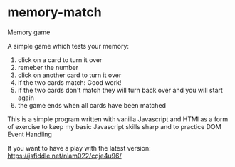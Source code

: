 # memory-match
Memory game

A simple game which tests your memory:

1. click on a card to turn it over
2. remeber the number
3. click on another card to turn it over
4. if the two cards match: Good work!
5. if the two cards don't match they will turn back over and you will start again
6. the game ends when all cards have been matched

This is a simple program written with vanilla Javascript and HTMl as a form of exercise to keep my basic Javascript skills sharp and to practice DOM Event Handling

If you want to have a play with the latest version: https://jsfiddle.net/nlam022/cqje4u96/
